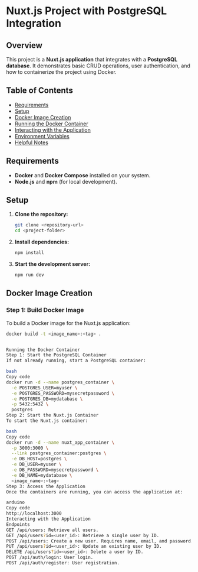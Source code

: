 # Nuxt.js Project with PostgreSQL Integration

## Overview
This project is a **Nuxt.js application** that integrates with a **PostgreSQL database**. It demonstrates basic CRUD operations, user authentication, and how to containerize the project using Docker.

## Table of Contents
- [Requirements](#requirements)
- [Setup](#setup)
- [Docker Image Creation](#docker-image-creation)
- [Running the Docker Container](#running-the-docker-container)
- [Interacting with the Application](#interacting-with-the-application)
- [Environment Variables](#environment-variables)
- [Helpful Notes](#helpful-notes)

## Requirements
- **Docker** and **Docker Compose** installed on your system.
- **Node.js** and **npm** (for local development).

## Setup
1. **Clone the repository:**
    ```bash
    git clone <repository-url>
    cd <project-folder>
    ```
2. **Install dependencies:**
    ```bash
    npm install
    ```
3. **Start the development server:**
    ```bash
    npm run dev
    ```

## Docker Image Creation

### Step 1: Build Docker Image
To build a Docker image for the Nuxt.js application:
```bash
docker build -t <image_name>:<tag> .


Running the Docker Container
Step 1: Start the PostgreSQL Container
If not already running, start a PostgreSQL container:

bash
Copy code
docker run -d --name postgres_container \
  -e POSTGRES_USER=myuser \
  -e POSTGRES_PASSWORD=mysecretpassword \
  -e POSTGRES_DB=mydatabase \
  -p 5432:5432 \
  postgres
Step 2: Start the Nuxt.js Container
To start the Nuxt.js container:

bash
Copy code
docker run -d --name nuxt_app_container \
  -p 3000:3000 \
  --link postgres_container:postgres \
  -e DB_HOST=postgres \
  -e DB_USER=myuser \
  -e DB_PASSWORD=mysecretpassword \
  -e DB_NAME=mydatabase \
  <image_name>:<tag>
Step 3: Access the Application
Once the containers are running, you can access the application at:

arduino
Copy code
http://localhost:3000
Interacting with the Application
Endpoints
GET /api/users: Retrieve all users.
GET /api/users?id=<user_id>: Retrieve a single user by ID.
POST /api/users: Create a new user. Requires name, email, and password.
PUT /api/users?id=<user_id>: Update an existing user by ID.
DELETE /api/users?id=<user_id>: Delete a user by ID.
POST /api/auth/login: User login.
POST /api/auth/register: User registration.